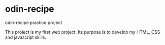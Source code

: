 # odin-recipe
odin-recipe practice project

This project is my first web project. Its purpose is to develop my HTML, CSS and javascript skills.
